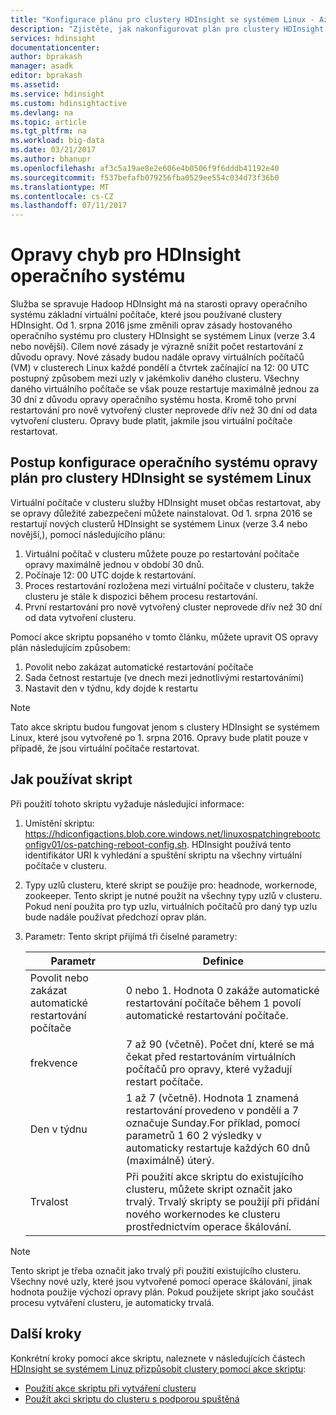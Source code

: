 ```yaml
---
title: "Konfigurace plánu pro clustery HDInsight se systémem Linux - Azure opravy operačního systému | Microsoft Docs"
description: "Zjistěte, jak nakonfigurovat plán pro clustery HDInsight se systémem Linux opravy operačního systému."
services: hdinsight
documentationcenter: 
author: bprakash
manager: asadk
editor: bprakash
ms.assetid: 
ms.service: hdinsight
ms.custom: hdinsightactive
ms.devlang: na
ms.topic: article
ms.tgt_pltfrm: na
ms.workload: big-data
ms.date: 03/21/2017
ms.author: bhanupr
ms.openlocfilehash: af3c5a19ae8e2e606e4b0506f9f6dddb41192e40
ms.sourcegitcommit: f537befafb079256fba0529ee554c034d73f36b0
ms.translationtype: MT
ms.contentlocale: cs-CZ
ms.lasthandoff: 07/11/2017
---
```

# <a name="os-patching-for-hdinsight"></a>Opravy chyb pro HDInsight operačního systému 
Služba se spravuje Hadoop HDInsight má na starosti opravy operačního systému základní virtuální počítače, které jsou používané clustery HDInsight. Od 1. srpna 2016 jsme změnili oprav zásady hostovaného operačního systému pro clustery HDInsight se systémem Linux (verze 3.4 nebo novější). Cílem nové zásady je výrazně snížit počet restartování z důvodu opravy. Nové zásady budou nadále opravy virtuálních počítačů (VM) v clusterech Linux každé pondělí a čtvrtek začínající na 12: 00 UTC postupný způsobem mezi uzly v jakémkoliv daného clusteru. Všechny daného virtuálního počítače se však pouze restartuje maximálně jednou za 30 dní z důvodu opravy operačního systému hosta. Kromě toho první restartování pro nově vytvořený cluster neprovede dřív než 30 dní od data vytvoření clusteru. Opravy bude platit, jakmile jsou virtuální počítače restartovat.

## <a name="how-to-configure-the-os-patching-schedule-for-linux-based-hdinsight-clusters"></a>Postup konfigurace operačního systému opravy plán pro clustery HDInsight se systémem Linux
Virtuální počítače v clusteru služby HDInsight muset občas restartovat, aby se opravy důležité zabezpečení můžete nainstalovat. Od 1. srpna 2016 se restartují nových clusterů HDInsight se systémem Linux (verze 3.4 nebo novější,), pomocí následujícího plánu:

1. Virtuální počítač v clusteru můžete pouze po restartování počítače opravy maximálně jednou v období 30 dnů.
2. Počínaje 12: 00 UTC dojde k restartování.
3. Proces restartování rozložena mezi virtuální počítače v clusteru, takže clusteru je stále k dispozici během procesu restartování.
4. První restartování pro nově vytvořený cluster neprovede dřív než 30 dní od data vytvoření clusteru.

Pomocí akce skriptu popsaného v tomto článku, můžete upravit OS opravy plán následujícím způsobem:
1. Povolit nebo zakázat automatické restartování počítače
2. Sada četnost restartuje (ve dnech mezi jednotlivými restartováními)
3. Nastavit den v týdnu, kdy dojde k restartu

> [!NOTE]
> Tato akce skriptu budou fungovat jenom s clustery HDInsight se systémem Linux, které jsou vytvořené po 1. srpna 2016. Opravy bude platit pouze v případě, že jsou virtuální počítače restartovat. 
>

## <a name="how-to-use-the-script"></a>Jak používat skript 

Při použití tohoto skriptu vyžaduje následující informace:
1. Umístění skriptu: https://hdiconfigactions.blob.core.windows.net/linuxospatchingrebootconfigv01/os-patching-reboot-config.sh.
    HDInsight používá tento identifikátor URI k vyhledání a spuštění skriptu na všechny virtuální počítače v clusteru.
  
2. Typy uzlů clusteru, které skript se použije pro: headnode, workernode, zookeeper. Tento skript je nutné použít na všechny typy uzlů v clusteru. Pokud není použita pro typ uzlu, virtuálních počítačů pro daný typ uzlu bude nadále používat předchozí oprav plán.


3.  Parametr: Tento skript přijímá tři číselné parametry:

    | Parametr | Definice |
    | --- | --- |
    | Povolit nebo zakázat automatické restartování počítače |0 nebo 1. Hodnota 0 zakáže automatické restartování počítače během 1 povolí automatické restartování počítače. |
    | frekvence |7 až 90 (včetně). Počet dní, které se má čekat před restartováním virtuálních počítačů pro opravy, které vyžadují restart počítače. |
    | Den v týdnu |1 až 7 (včetně). Hodnota 1 znamená restartování provedeno v pondělí a 7 označuje Sunday.For příklad, pomocí parametrů 1 60 2 výsledky v automaticky restartuje každých 60 dnů (maximálně) úterý. |
    | Trvalost |Při použití akce skriptu do existujícího clusteru, můžete skript označit jako trvalý. Trvalý skripty se použijí při přidání nového workernodes ke clusteru prostřednictvím operace škálování. |

> [!NOTE]
> Tento skript je třeba označit jako trvalý při použití existujícího clusteru. Všechny nové uzly, které jsou vytvořené pomocí operace škálování, jinak hodnota použije výchozí opravy plán.
Pokud použijete skript jako součást procesu vytváření clusteru, je automaticky trvalá.
>

## <a name="next-steps"></a>Další kroky

Konkrétní kroky pomocí akce skriptu, naleznete v následujících částech [HDInsight se systémem Linuz přizpůsobit clustery pomocí akce skriptu](hdinsight-hadoop-customize-cluster-linux.md):

* [Použití akce skriptu při vytváření clusteru](hdinsight-hadoop-customize-cluster-linux.md#use-a-script-action-during-cluster-creation)
* [Použít akci skriptu do clusteru s podporou spuštěná](hdinsight-hadoop-customize-cluster-linux.md#apply-a-script-action-to-a-running-cluster)

